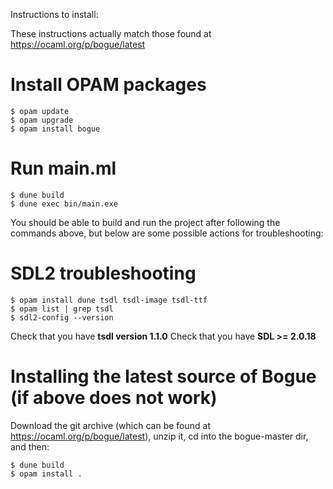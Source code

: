 Instructions to install:

These instructions actually match those found at https://ocaml.org/p/bogue/latest

# Install OPAM packages
```terminal
$ opam update
$ opam upgrade
$ opam install bogue
```

# Run main.ml
```terminal
$ dune build
$ dune exec bin/main.exe
```

You should be able to build and run the project after following the commands above, but below are some possible actions for troubleshooting:

# SDL2 troubleshooting
```terminal
$ opam install dune tsdl tsdl-image tsdl-ttf
$ opam list | grep tsdl
$ sdl2-config --version
```
Check that you have **tsdl version 1.1.0**
Check that you have **SDL >= 2.0.18**

# Installing the latest source of Bogue (if above does not work)
Download the git archive (which can be found at https://ocaml.org/p/bogue/latest), unzip it, cd into the bogue-master dir, and then:
```terminal
$ dune build
$ opam install .
```


